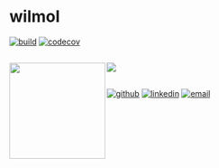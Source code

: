 # wilmol

[![build](https://github.com/wilmol/wilmol/workflows/build/badge.svg?event=push)](https://github.com/wilmol/wilmol/actions?query=workflow%3Abuild)
[![codecov](https://codecov.io/gh/wilmol/wilmol/branch/master/graph/badge.svg)](https://codecov.io/gh/wilmol/wilmol)

##

<div>
  <img height="170" align="left" src="https://github-readme-stats.vercel.app/api?username=wilmol&count_private=true&include_all_commits=true" />
  <img src="https://github-readme-stats.vercel.app/api/top-langs/?username=wilmol&layout=compact" />
</div>

##

[![github](https://img.shields.io/badge/-wilmol-black?style=flat-square&logo=GitHub&logoColor=white&link=https://github.com/wilmol)](https://github.com/wilmol)
[![linkedin](https://img.shields.io/badge/-molloywill-blue?style=flat-square&logo=Linkedin&logoColor=white&link=https://www.linkedin.com/in/molloywill/)](https://www.linkedin.com/in/molloywill/) 
[![email](https://img.shields.io/badge/-willjoemolloy@gmail.com-red?style=flat-square&logo=Gmail&logoColor=white&link=mailto:willjoemolloy@gmail.com)](mailto:willjoemolloy@gmail.com)

<!-- 
hello
-->

